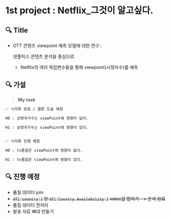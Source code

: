 # 1st project : Netflix_그것이 알고싶다.



## 🔍 Title

- OTT 콘텐츠 viewpoint 예측 모델에 대한 연구 :

   

  넷플릭스 콘텐츠 분석을 중심으로

  - Netflix의 여러 독립변수들을 통해 viewpoint(시청자수)를 예측

## 🔍 가설 

> **My task**

```markdown
✅ 시각화 완료 / 결론 도출 예정

H0 : 상영국가수는 viewPoint에 영향이 없다.

H1 : 상영국가수는 viewPoint에 영향이 있다.
 

✅ 시각화 진행 예정

H0 : tv품질은 viewPoint에 영향이 없다.

H1 : tv품질은 viewPoint에 영향이 있다.
```



## 🔍 진행 예정

- 품질 데이터 join
- ~~`df['country']` 랑 `df['Country Availability']` value값 합치기 - > 분석 완료~~
- 품질 데이터 전처리
- 발표 자료 뼈대 만들기

